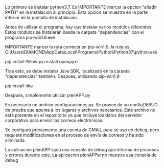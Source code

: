 Lo primero es instalar python3.7. Es IMPORTANTE marcar la opcion "añadir PATH" en la instalación al principio.
Esta opcion se muestra en la parte inferior de la pantalla de instalación.

Antes de utilizar el programa, hay que instalar varios modulos diferentes.
Estos modulos se instalarán desde la carpeta "dependencias" con el programa pip-win1.9.exe

IMPORTANTE marcar la ruta correcta en pip-win1.9. la ruta es
C:\Users\DIAMOND\AppData\Local\Programs\Python\Python37\python.exe

pip install Pillow
pip install openpyxl

Tras esto, se debe instalar Java SDK, localizado en la carpeta "dependencias" también. Despues, utilizando pip-win1.9:

pip install tika

Después, simplemente utilizar plenAPP.py

Es necesario un archivo configuraciones.py. Se provee de un configDEBUG
de prueba que apunta a los lugares y archivos necesarios. Este archivo
no está presente en el repositorio ya que incluye los datos del servidor
corporativo para enviar los correos electrónicos.

Se configuró previamente una cuenta de GMAIL para su uso en debug, pero
requiere modificaciones en el proceso de envío de correos y ha sido eliminada.

La aplicacion plenAPP saca una consola de debug que informa de procesos y errores durante este.
La aplicacion plenAPPw no muestra esa consola de debug